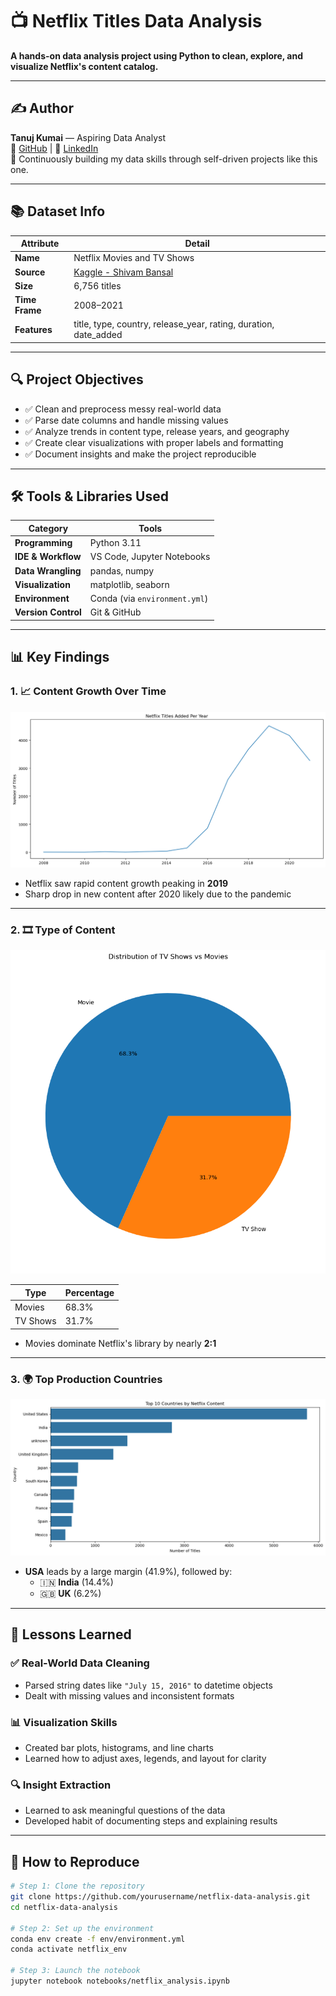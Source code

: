 # 📺 Netflix Titles Data Analysis

**A hands-on data analysis project using Python to clean, explore, and visualize Netflix's content catalog.**

---

## ✍️ Author

**Tanuj Kumai** — Aspiring Data Analyst  
🔗 [GitHub](https://github.com/yourusername) | 🔗 [LinkedIn](https://linkedin.com/in/yourprofile)  
🧠 Continuously building my data skills through self-driven projects like this one.

---

## 📚 Dataset Info

| Attribute | Detail |
|-----------|--------|
| **Name** | Netflix Movies and TV Shows |
| **Source** | [Kaggle - Shivam Bansal](https://www.kaggle.com/datasets/shivamb/netflix-shows) |
| **Size** | 6,756 titles |
| **Time Frame** | 2008–2021 |
| **Features** | title, type, country, release_year, rating, duration, date_added |

---

## 🔍 Project Objectives

- ✅ Clean and preprocess messy real-world data
- ✅ Parse date columns and handle missing values
- ✅ Analyze trends in content type, release years, and geography
- ✅ Create clear visualizations with proper labels and formatting
- ✅ Document insights and make the project reproducible

---

## 🛠 Tools & Libraries Used

| Category           | Tools                              |
|--------------------|-------------------------------------|
| **Programming**    | Python 3.11                         |
| **IDE & Workflow** | VS Code, Jupyter Notebooks          |
| **Data Wrangling** | pandas, numpy                       |
| **Visualization**  | matplotlib, seaborn                 |
| **Environment**    | Conda (via `environment.yml`)       |
| **Version Control**| Git & GitHub                        |

---

## 📊 Key Findings

### 1. 📈 Content Growth Over Time

![Growth Chart](visuals/titles_by_year.png)

- Netflix saw rapid content growth peaking in **2019**
- Sharp drop in new content after 2020 likely due to the pandemic

---

### 2. 🎞️ Type of Content

![Type Breakdown](visuals/type_distribution.png)

| Type     | Percentage |
|----------|------------|
| Movies   | 68.3%      |
| TV Shows | 31.7%      |

- Movies dominate Netflix's library by nearly **2:1**

---

### 3. 🌍 Top Production Countries

![Country Chart](visuals/top_countries_by_content.png)

- **USA** leads by a large margin (41.9%), followed by:
  - 🇮🇳 **India** (14.4%)
  - 🇬🇧 **UK** (6.2%)

---

## 🧠 Lessons Learned

### ✅ Real-World Data Cleaning
- Parsed string dates like `"July 15, 2016"` to datetime objects
- Dealt with missing values and inconsistent formats

### 📊 Visualization Skills
- Created bar plots, histograms, and line charts
- Learned how to adjust axes, legends, and layout for clarity

### 🔍 Insight Extraction
- Learned to ask meaningful questions of the data
- Developed habit of documenting steps and explaining results

---

## 🚀 How to Reproduce

```bash
# Step 1: Clone the repository
git clone https://github.com/yourusername/netflix-data-analysis.git
cd netflix-data-analysis

# Step 2: Set up the environment
conda env create -f env/environment.yml
conda activate netflix_env

# Step 3: Launch the notebook
jupyter notebook notebooks/netflix_analysis.ipynb
